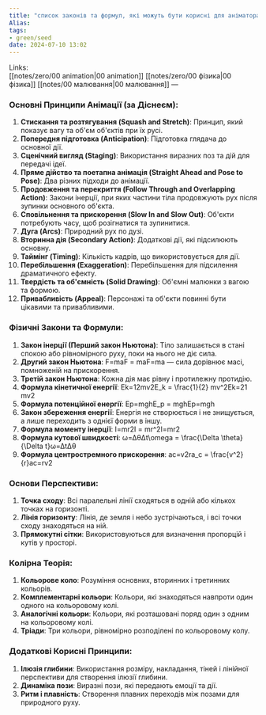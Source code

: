 ```yaml
---
title: "список законів та формул, які можуть бути корисні для аніматора"
Alias: 
tags:
- green/seed
date: 2024-07-10 13:02
---
```

Links:  
[[notes/zero/00 animation|00 animation]]
[[notes/zero/00 фізика|00 фізика]]
[[notes/00 малювання|00 малювання]]
—

### Основні Принципи Анімації (за Діснеєм):

1. **Стискання та розтягування (Squash and Stretch)**: Принцип, який показує вагу та об'єм об'єктів при їх русі.
2. **Попередня підготовка (Anticipation)**: Підготовка глядача до основної дії.
3. **Сценічний вигляд (Staging)**: Використання виразних поз та дій для передачі ідеї.
4. **Пряме дійство та поетапна анімація (Straight Ahead and Pose to Pose)**: Два різних підходи до анімації.
5. **Продовження та перекриття (Follow Through and Overlapping Action)**: Закони інерції, при яких частини тіла продовжують рух після зупинки основного об'єкта.
6. **Сповільнення та прискорення (Slow In and Slow Out)**: Об'єкти потребують часу, щоб розігнатися та зупинитися.
7. **Дуга (Arcs)**: Природний рух по дузі.
8. **Вторинна дія (Secondary Action)**: Додаткові дії, які підсилюють основну.
9. **Таймінг (Timing)**: Кількість кадрів, що використовується для дії.
10. **Перебільшення (Exaggeration)**: Перебільшення для підсилення драматичного ефекту.
11. **Твердість та об'ємність (Solid Drawing)**: Об'ємні малюнки з вагою та формою.
12. **Привабливість (Appeal)**: Персонажі та об'єкти повинні бути цікавими та привабливими.

### Фізичні Закони та Формули:

1. **Закон інерції (Перший закон Ньютона)**: Тіло залишається в стані спокою або рівномірного руху, поки на нього не діє сила.
2. **Другий закон Ньютона**: F=maF = maF=ma — сила дорівнює масі, помноженій на прискорення.
3. **Третій закон Ньютона**: Кожна дія має рівну і протилежну протидію.
4. **Формула кінетичної енергії**: Ek=12mv2E_k = \frac{1}{2} mv^2Ek​=21​mv2
5. **Формула потенційної енергії**: Ep=mghE_p = mghEp​=mgh
6. **Закон збереження енергії**: Енергія не створюється і не знищується, а лише переходить з однієї форми в іншу.
7. **Формула моменту інерції**: I=mr2I = mr^2I=mr2
8. **Формула кутової швидкості**: ω=ΔθΔt\omega = \frac{\Delta \theta}{\Delta t}ω=ΔtΔθ​
9. **Формула центростремного прискорення**: ac=v2ra_c = \frac{v^2}{r}ac​=rv2​

### Основи Перспективи:

1. **Точка сходу**: Всі паралельні лінії сходяться в одній або кількох точках на горизонті.
2. **Лінія горизонту**: Лінія, де земля і небо зустрічаються, і всі точки сходу знаходяться на ній.
3. **Прямокутні сітки**: Використовуються для визначення пропорцій і кутів у просторі.

### Колірна Теорія:

1. **Кольорове коло**: Розуміння основних, вторинних і третинних кольорів.
2. **Комплементарні кольори**: Кольори, які знаходяться навпроти один одного на кольоровому колі.
3. **Аналогічні кольори**: Кольори, які розташовані поряд один з одним на кольоровому колі.
4. **Тріади**: Три кольори, рівномірно розподілені по кольоровому колу.

### Додаткові Корисні Принципи:

1. **Ілюзія глибини**: Використання розміру, накладання, тіней і лінійної перспективи для створення ілюзії глибини.
2. **Динаміка пози**: Виразні пози, які передають емоції та дії.
3. **Ритм і плавність**: Створення плавних переходів між позами для природного руху.

